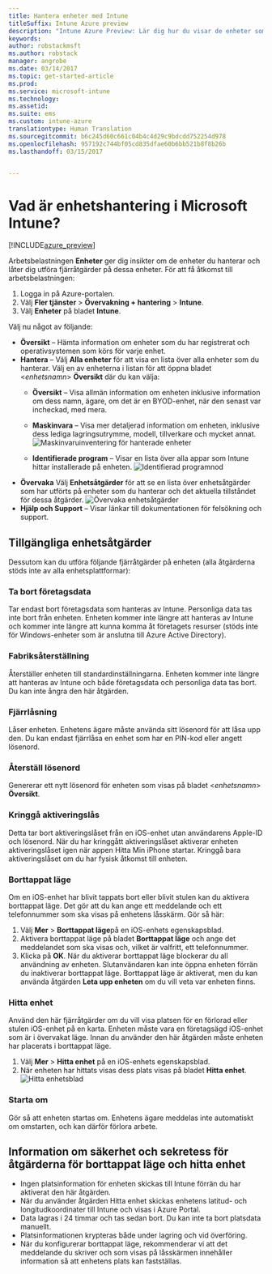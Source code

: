 ```yaml
---
title: Hantera enheter med Intune
titleSuffix: Intune Azure preview
description: "Intune Azure Preview: Lär dig hur du visar de enheter som du hanterar med Intune och utför olika åtgärder på dem."
keywords: 
author: robstackmsft
ms.author: robstack
manager: angrobe
ms.date: 03/14/2017
ms.topic: get-started-article
ms.prod: 
ms.service: microsoft-intune
ms.technology: 
ms.assetid: 
ms.suite: ems
ms.custom: intune-azure
translationtype: Human Translation
ms.sourcegitcommit: b6c245d60c661c04b4c4d29c9bdcdd752254d978
ms.openlocfilehash: 957192c744bf05cd835dfae60b6bb521b8f8b26b
ms.lasthandoff: 03/15/2017


---
```


# <a name="what-is-microsoft-intune-device-management"></a>Vad är enhetshantering i Microsoft Intune? 


[!INCLUDE[azure_preview](../includes/azure_preview.md)]

Arbetsbelastningen **Enheter** ger dig insikter om de enheter du hanterar och låter dig utföra fjärråtgärder på dessa enheter. För att få åtkomst till arbetsbelastningen:

1. Logga in på Azure-portalen.
2. Välj **Fler tjänster** > **Övervakning + hantering** > **Intune**.
3. Välj **Enheter** på bladet **Intune**.

Välj nu något av följande:

- **Översikt** – Hämta information om enheter som du har registrerat och operativsystemen som körs för varje enhet.
- **Hantera** – Välj **Alla enheter** för att visa en lista över alla enheter som du hanterar.
    Välj en av enheterna i listan för att öppna bladet <*enhetsnamn*> **Översikt** där du kan välja:
    - **Översikt** – Visa allmän information om enheten inklusive information om dess namn, ägare, om det är en BYOD-enhet, när den senast var incheckad, med mera. 
                
    - **Maskinvara** – Visa mer detaljerad information om enheten, inklusive dess lediga lagringsutrymme, modell, tillverkare och mycket annat.
    ![Maskinvaruinventering för hanterade enheter](./media/hardware-inventory.png)
    - **Identifierade program** – Visar en lista över alla appar som Intune hittar installerade på enheten.
    ![Identifierad programnod](./media/detected-applications.png)
- **Övervaka** Välj **Enhetsåtgärder** för att se en lista över enhetsåtgärder som har utförts på enheter som du hanterar och det aktuella tillståndet för dessa åtgärder.
![Övervaka enhetsåtgärder](./media/monitor-device-actions.png)
- **Hjälp och Support** – Visar länkar till dokumentationen för felsökning och support.

## <a name="available-device-actions"></a>Tillgängliga enhetsåtgärder

Dessutom kan du utföra följande fjärråtgärder på enheten (alla åtgärderna stöds inte av alla enhetsplattformar):

### <a name="remove-company-data"></a>**Ta bort företagsdata**
Tar endast bort företagsdata som hanteras av Intune. Personliga data tas inte bort från enheten. Enheten kommer inte längre att hanteras av Intune och kommer inte längre att kunna komma åt företagets resurser (stöds inte för Windows-enheter som är anslutna till Azure Active Directory).

### <a name="factory-reset"></a>**Fabriksåterställning**
Återställer enheten till standardinställningarna. Enheten kommer inte längre att hanteras av Intune och både företagsdata och personliga data tas bort. Du kan inte ångra den här åtgärden.

### <a name="remote-lock"></a>**Fjärrlåsning**
Låser enheten. Enhetens ägare måste använda sitt lösenord för att låsa upp den. Du kan endast fjärrlåsa en enhet som har en PIN-kod eller angett lösenord.

### <a name="reset-passcode"></a>**Återställ lösenord**
Genererar ett nytt lösenord för enheten som visas på bladet <*enhetsnamn*> **Översikt**.

### <a name="bypass-activation-lock"></a>**Kringgå aktiveringslås**
Detta tar bort aktiveringslåset från en iOS-enhet utan användarens Apple-ID och lösenord. När du har kringgått aktiveringslåset aktiverar enheten aktiveringslåset igen när appen Hitta Min iPhone startar. Kringgå bara aktiveringslåset om du har fysisk åtkomst till enheten.

### <a name="lost-mode"></a>**Borttappat läge**
Om en iOS-enhet har blivit tappats bort eller blivit stulen kan du aktivera borttappat läge. Det gör att du kan ange ett meddelande och ett telefonnummer som ska visas på enhetens låsskärm. Gör så här:
1.    Välj **Mer** > **Borttappat läge**på en iOS-enhets egenskapsblad.
2.    Aktivera borttappat läge på bladet **Borttappat läge** och ange det meddelandet som ska visas och, vilket är valfritt, ett telefonnummer.
3.    Klicka på **OK**.
När du aktiverar borttappat läge blockerar du all användning av enheten. Slutanvändaren kan inte öppna enheten förrän du inaktiverar borttappat läge. Borttappat läge är aktiverat, men du kan använda åtgärden **Leta upp enheten** om du vill veta var enheten finns.

### <a name="locate-device"></a>**Hitta enhet**
Använd den här fjärråtgärder om du vill visa platsen för en förlorad eller stulen iOS-enhet på en karta. Enheten måste vara en företagsägd iOS-enhet som är i övervakat läge. Innan du använder den här åtgärden måste enheten har placerats i borttappat läge.
1.    Välj **Mer** > **Hitta enhet** på en iOS-enhets egenskapsblad.
2.    När enheten har hittats visas dess plats visas på bladet **Hitta enhet**. 
    ![Hitta enhetsblad](./media/locate-device.png)

### <a name="restart"></a>**Starta om**
Gör så att enheten startas om. Enhetens ägare meddelas inte automatiskt om omstarten, och kan därför förlora arbete.


## <a name="security-and-privacy-information-for-the-lost-mode-and-locate-device-actions"></a>Information om säkerhet och sekretess för åtgärderna för borttappat läge och hitta enhet
- Ingen platsinformation för enheten skickas till Intune förrän du har aktiverat den här åtgärden.
- När du använder åtgärden Hitta enhet skickas enhetens latitud- och longitudkoordinater till Intune och visas i Azure Portal.
- Data lagras i 24 timmar och tas sedan bort. Du kan inte ta bort platsdata manuellt.
- Platsinformationen krypteras både under lagring och vid överföring.
- När du konfigurerar borttappat läge, rekommenderar vi att det meddelande du skriver och som visas på låsskärmen innehåller information så att enhetens plats kan fastställas.

